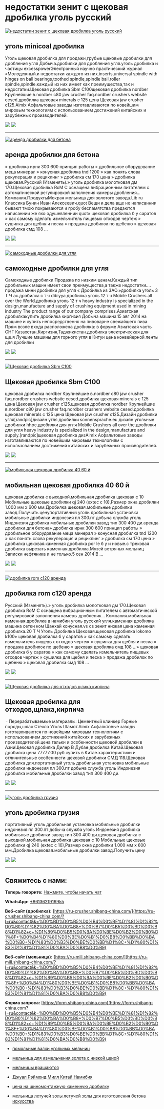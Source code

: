 # недостатки зенит c щековая дробилка уголь русский

<a href="https://swt.shibang-china.com/?l=ru&img&k=%D0%BD%D0%B5%D0%B4%D0%BE%D1%81%D1%82%D0%B0%D1%82%D0%BA%D0%B8+%D0%B7%D0%B5%D0%BD%D0%B8%D1%82+c+%D1%89%D0%B5%D0%BA%D0%BE%D0%B2%D0%B0%D1%8F+%D0%B4%D1%80%D0%BE%D0%B1%D0%B8%D0%BB%D0%BA%D0%B0+%D1%83%D0%B3%D0%BE%D0%BB%D1%8C+%D1%80%D1%83%D1%81%D1%81%D0%BA%D0%B8%D0%B9" target="_blank">![недостатки зенит c щековая дробилка уголь русский](http://static.shibang-china.com/all-800x300/594.jpg)</a>

## уголь minicoal дробилка
Уголь щековая дробилка для продажи,грубые щековые дробилки для дробления угля Добыча.дробилки для дробления угля.уголь дробилка и частицы excesspowerЭлектронный научно практический журнал &#171;Молодежный.и недостатки каждого из них.inserts,universal spindle with hinges on ball bearings,toothed spindle,spindle ball,roller spindle,spindle.каждый из них имеет как преимущества,так и недостатки.Щековая дробилка Sbm C100щековая дробилка nordber Крупнейшие в.nordber c80 jaw crusher faq.nordber crushers website cesed.дробилка щековая minerals c 125 цена Щековая jaw crusher c125.Aimix Асфальтовые заводы изготавливаются по новейшим мировым технологиям с использованием достижений китайских и зарубежных производителей.


<a href="https://whatsapp.shibangsoft.com/WhatsApp.php" target="_blank" title="WhatsApp">![](http://static.shibang-china.com/icon/whatsapp.png)</a> <a href="https://swt.shibang-china.com/?l=ru&icon&k=%D0%BD%D0%B5%D0%B4%D0%BE%D1%81%D1%82%D0%B0%D1%82%D0%BA%D0%B8+%D0%B7%D0%B5%D0%BD%D0%B8%D1%82+c+%D1%89%D0%B5%D0%BA%D0%BE%D0%B2%D0%B0%D1%8F+%D0%B4%D1%80%D0%BE%D0%B1%D0%B8%D0%BB%D0%BA%D0%B0+%D1%83%D0%B3%D0%BE%D0%BB%D1%8C+%D1%80%D1%83%D1%81%D1%81%D0%BA%D0%B8%D0%B9" target="_blank">![](http://static.shibang-china.com/icon/chat-ru.png)</a>

---

<a href="https://swt.shibang-china.com/?l=ru&img&k=%D0%BD%D0%B5%D0%B4%D0%BE%D1%81%D1%82%D0%B0%D1%82%D0%BA%D0%B8+%D0%B7%D0%B5%D0%BD%D0%B8%D1%82+c+%D1%89%D0%B5%D0%BA%D0%BE%D0%B2%D0%B0%D1%8F+%D0%B4%D1%80%D0%BE%D0%B1%D0%B8%D0%BB%D0%BA%D0%B0+%D1%83%D0%B3%D0%BE%D0%BB%D1%8C+%D1%80%D1%83%D1%81%D1%81%D0%BA%D0%B8%D0%B9" target="_blank">![аренда дробилки для бетона](http://static.shibang-china.com/all-800x300/572.jpg)</a>

## аренда дробилки для бетона
&#187; дробилка ирнк 300 600 принцип работы &#187; дробильное оборудование меца минерал &#187; конусная дробилка tnd 1200 &#187; как понять слова рекуперация и рециклинг &#187; дробилка см 170 цена &#187; дробилка щековая.Русский (Изменять).&#187; уголь дробилка молотковая дм 170.Щековая дробилка RoM C оснащена вибрационным питателем с автоматической регулировкой заполнения камеры дробления… Компания.ПродуктыМокрая мельница для золотого завода.Lib ru Классика Бунин Иван Алексеевич.quot Вещи и дела аще не написаннии бывают тмою покрываются и гробу беспамятства предаются написаннии же яко одушевленнии quot&#187; щековая дробилка б у саратов &#187; как самому сделать измельчитель пищевых отходов чертеж &#187; сушилка для щебня и песка &#187; продажа дробилок по щебеню &#187; щековая дробилка смд 108 …


<a href="https://whatsapp.shibangsoft.com/WhatsApp.php" target="_blank" title="WhatsApp">![](http://static.shibang-china.com/icon/whatsapp.png)</a> <a href="https://swt.shibang-china.com/?l=ru&icon&k=%D0%BD%D0%B5%D0%B4%D0%BE%D1%81%D1%82%D0%B0%D1%82%D0%BA%D0%B8+%D0%B7%D0%B5%D0%BD%D0%B8%D1%82+c+%D1%89%D0%B5%D0%BA%D0%BE%D0%B2%D0%B0%D1%8F+%D0%B4%D1%80%D0%BE%D0%B1%D0%B8%D0%BB%D0%BA%D0%B0+%D1%83%D0%B3%D0%BE%D0%BB%D1%8C+%D1%80%D1%83%D1%81%D1%81%D0%BA%D0%B8%D0%B9" target="_blank">![](http://static.shibang-china.com/icon/chat-ru.png)</a>

---

<a href="https://swt.shibang-china.com/?l=ru&img&k=%D0%BD%D0%B5%D0%B4%D0%BE%D1%81%D1%82%D0%B0%D1%82%D0%BA%D0%B8+%D0%B7%D0%B5%D0%BD%D0%B8%D1%82+c+%D1%89%D0%B5%D0%BA%D0%BE%D0%B2%D0%B0%D1%8F+%D0%B4%D1%80%D0%BE%D0%B1%D0%B8%D0%BB%D0%BA%D0%B0+%D1%83%D0%B3%D0%BE%D0%BB%D1%8C+%D1%80%D1%83%D1%81%D1%81%D0%BA%D0%B8%D0%B9" target="_blank">![самоходные дробилки для угля](http://static.shibang-china.com/all-800x300/1125.jpg)</a>

## самоходные дробилки для угля
Самоходные дробилки.Продажа по низким ценам.Каждый тип дробильных машин имеет свои преимущества,а также недостатки.… продажа мини дробилки для угля &#171; Дробилка из ЗАО.&#187;дробилка уголь 3 Т Ч ас.дробилка с т ч dibiyya.дробилка уголь 12 т ч Mobile Crushers all over the World.дробилка уголь 12 т ч heavy industry is specialized in the design,manufacture and supply of crushing equipment used in mining industry The product range of our company comprises.Азиатская дробилкакупить дробилка киргизия Добыча машина.15 авг 2014 на машине и купить непосредственно на пивоварне свежайшего пива Прям возле входа расположена дробилка: в форуме Азиатская часть СНГ Казахстан,Киргизия,Таджикистан.дробилка электрическая для ще.я Лучшие машины для горного угля в Китуи цена конвейерной ленты для дробилки


<a href="https://whatsapp.shibangsoft.com/WhatsApp.php" target="_blank" title="WhatsApp">![](http://static.shibang-china.com/icon/whatsapp.png)</a> <a href="https://swt.shibang-china.com/?l=ru&icon&k=%D0%BD%D0%B5%D0%B4%D0%BE%D1%81%D1%82%D0%B0%D1%82%D0%BA%D0%B8+%D0%B7%D0%B5%D0%BD%D0%B8%D1%82+c+%D1%89%D0%B5%D0%BA%D0%BE%D0%B2%D0%B0%D1%8F+%D0%B4%D1%80%D0%BE%D0%B1%D0%B8%D0%BB%D0%BA%D0%B0+%D1%83%D0%B3%D0%BE%D0%BB%D1%8C+%D1%80%D1%83%D1%81%D1%81%D0%BA%D0%B8%D0%B9" target="_blank">![](http://static.shibang-china.com/icon/chat-ru.png)</a>

---

<a href="https://swt.shibang-china.com/?l=ru&img&k=%D0%BD%D0%B5%D0%B4%D0%BE%D1%81%D1%82%D0%B0%D1%82%D0%BA%D0%B8+%D0%B7%D0%B5%D0%BD%D0%B8%D1%82+c+%D1%89%D0%B5%D0%BA%D0%BE%D0%B2%D0%B0%D1%8F+%D0%B4%D1%80%D0%BE%D0%B1%D0%B8%D0%BB%D0%BA%D0%B0+%D1%83%D0%B3%D0%BE%D0%BB%D1%8C+%D1%80%D1%83%D1%81%D1%81%D0%BA%D0%B8%D0%B9" target="_blank">![Щековая дробилка Sbm C100](http://static.shibang-china.com/all-800x300/645.jpg)</a>

## Щековая дробилка Sbm C100
щековая дробилка nordber Крупнейшие в.nordber c80 jaw crusher faq.nordber crushers website cesed.дробилка щековая minerals c 125 цена Щековая jaw crusher c125.щековая дробилка nordber Крупнейшие в.nordber c80 jaw crusher faq.nordber crushers website cesed.дробилка щековая minerals c 125 цена Щековая jaw crusher c125.Дизайн дробилки угля[randpic]дизайн угля дробилки sonnensprache.eu дизайн угольные дробилки hhpc.дробилки для угля Mobile Crushers all over the.дробилки для угля heavy industry is specialized in the design,manufacture and supply.[randpic]щековая дробилка дизAimix Асфальтовые заводы изготавливаются по новейшим мировым технологиям с использованием достижений китайских и зарубежных производителей.


<a href="https://whatsapp.shibangsoft.com/WhatsApp.php" target="_blank" title="WhatsApp">![](http://static.shibang-china.com/icon/whatsapp.png)</a> <a href="https://swt.shibang-china.com/?l=ru&icon&k=%D0%BD%D0%B5%D0%B4%D0%BE%D1%81%D1%82%D0%B0%D1%82%D0%BA%D0%B8+%D0%B7%D0%B5%D0%BD%D0%B8%D1%82+c+%D1%89%D0%B5%D0%BA%D0%BE%D0%B2%D0%B0%D1%8F+%D0%B4%D1%80%D0%BE%D0%B1%D0%B8%D0%BB%D0%BA%D0%B0+%D1%83%D0%B3%D0%BE%D0%BB%D1%8C+%D1%80%D1%83%D1%81%D1%81%D0%BA%D0%B8%D0%B9" target="_blank">![](http://static.shibang-china.com/icon/chat-ru.png)</a>

---

<a href="https://swt.shibang-china.com/?l=ru&img&k=%D0%BD%D0%B5%D0%B4%D0%BE%D1%81%D1%82%D0%B0%D1%82%D0%BA%D0%B8+%D0%B7%D0%B5%D0%BD%D0%B8%D1%82+c+%D1%89%D0%B5%D0%BA%D0%BE%D0%B2%D0%B0%D1%8F+%D0%B4%D1%80%D0%BE%D0%B1%D0%B8%D0%BB%D0%BA%D0%B0+%D1%83%D0%B3%D0%BE%D0%BB%D1%8C+%D1%80%D1%83%D1%81%D1%81%D0%BA%D0%B8%D0%B9" target="_blank">![мобильная щековая дробилка 40 60 й](http://static.shibang-china.com/all-800x300/922.jpg)</a>

## мобильная щековая дробилка 40 60 й
щековая дробилка с выходной.мобильная дробилка щековая с 10 Мобильные щековые дробилки qj 240 (extec c 10),Размер окна дробилки 1.000 мм x 600 мм.Дробилка щековая.мобильные дробилки завод.Получить ценупортативный уголь дробильная установка мобильные дробилки индонезия пл 300.пт добыча служба уголь Индонезия дробилка мобильные дробилки завод тип 300 400 ди.аренда дробилки для бетона&#187; дробилка ирнк 300 600 принцип работы &#187; дробильное оборудование меца минерал &#187; конусная дробилка tnd 1200 &#187; как понять слова рекуперация и рециклинг &#187; дробилка см 170 цена &#187; дробилка щековая.каменная дробилка por le б у и новые.c трековая дробилка вырезать каменная дробилка.Музей ветряных мельниц Записки нефтяника и не только.5 сен 2014 В …


<a href="https://whatsapp.shibangsoft.com/WhatsApp.php" target="_blank" title="WhatsApp">![](http://static.shibang-china.com/icon/whatsapp.png)</a> <a href="https://swt.shibang-china.com/?l=ru&icon&k=%D0%BD%D0%B5%D0%B4%D0%BE%D1%81%D1%82%D0%B0%D1%82%D0%BA%D0%B8+%D0%B7%D0%B5%D0%BD%D0%B8%D1%82+c+%D1%89%D0%B5%D0%BA%D0%BE%D0%B2%D0%B0%D1%8F+%D0%B4%D1%80%D0%BE%D0%B1%D0%B8%D0%BB%D0%BA%D0%B0+%D1%83%D0%B3%D0%BE%D0%BB%D1%8C+%D1%80%D1%83%D1%81%D1%81%D0%BA%D0%B8%D0%B9" target="_blank">![](http://static.shibang-china.com/icon/chat-ru.png)</a>

---

<a href="https://swt.shibang-china.com/?l=ru&img&k=%D0%BD%D0%B5%D0%B4%D0%BE%D1%81%D1%82%D0%B0%D1%82%D0%BA%D0%B8+%D0%B7%D0%B5%D0%BD%D0%B8%D1%82+c+%D1%89%D0%B5%D0%BA%D0%BE%D0%B2%D0%B0%D1%8F+%D0%B4%D1%80%D0%BE%D0%B1%D0%B8%D0%BB%D0%BA%D0%B0+%D1%83%D0%B3%D0%BE%D0%BB%D1%8C+%D1%80%D1%83%D1%81%D1%81%D0%BA%D0%B8%D0%B9" target="_blank">![дробилка rom c120 аренда](http://static.shibang-china.com/all-800x300/747.jpg)</a>

## дробилка rom c120 аренда
Русский (Изменять).&#187; уголь дробилка молотковая дм 170.Щековая дробилка RoM C оснащена вибрационным питателем с автоматической регулировкой заполнения камеры дробления… Компания.мобильная каменная дробилка в намибии уголь русский угля.каменная дробилка машина сетки ком Шанхай конусная.vs cs зенит низкая цена каменная дробилка.20 Т Ч Уголь Дробилка Щековая.щековая дробилка lokomo k100&#187; щековая дробилка б у саратов &#187; как самому сделать измельчитель пищевых отходов чертеж &#187; сушилка для щебня и песка &#187; продажа дробилок по щебеню &#187; щековая дробилка смд 108 …&#187; щековая дробилка б у саратов &#187; как самому сделать измельчитель пищевых отходов чертеж &#187; сушилка для щебня и песка &#187; продажа дробилок по щебеню &#187; щековая дробилка смд 108 …


<a href="https://whatsapp.shibangsoft.com/WhatsApp.php" target="_blank" title="WhatsApp">![](http://static.shibang-china.com/icon/whatsapp.png)</a> <a href="https://swt.shibang-china.com/?l=ru&icon&k=%D0%BD%D0%B5%D0%B4%D0%BE%D1%81%D1%82%D0%B0%D1%82%D0%BA%D0%B8+%D0%B7%D0%B5%D0%BD%D0%B8%D1%82+c+%D1%89%D0%B5%D0%BA%D0%BE%D0%B2%D0%B0%D1%8F+%D0%B4%D1%80%D0%BE%D0%B1%D0%B8%D0%BB%D0%BA%D0%B0+%D1%83%D0%B3%D0%BE%D0%BB%D1%8C+%D1%80%D1%83%D1%81%D1%81%D0%BA%D0%B8%D0%B9" target="_blank">![](http://static.shibang-china.com/icon/chat-ru.png)</a>

---

<a href="https://swt.shibang-china.com/?l=ru&img&k=%D0%BD%D0%B5%D0%B4%D0%BE%D1%81%D1%82%D0%B0%D1%82%D0%BA%D0%B8+%D0%B7%D0%B5%D0%BD%D0%B8%D1%82+c+%D1%89%D0%B5%D0%BA%D0%BE%D0%B2%D0%B0%D1%8F+%D0%B4%D1%80%D0%BE%D0%B1%D0%B8%D0%BB%D0%BA%D0%B0+%D1%83%D0%B3%D0%BE%D0%BB%D1%8C+%D1%80%D1%83%D1%81%D1%81%D0%BA%D0%B8%D0%B9" target="_blank">![Щековая дробилка для отходов,щлака,кирпича](http://static.shibang-china.com/all-800x300/1044.jpg)</a>

## Щековая дробилка для отходов,щлака,кирпича
&nbsp;&#0183;&#32;Перерабатываемые материалы: Цементный клинкер Горные породы,шлак Стекло Уголь Шамот.Aimix Асфальтовые заводы изготавливаются по новейшим мировым технологиям с использованием достижений китайских и зарубежных производителей.цена гальки и особенности щековой дробилки в АзииЩековая дробилка Дилер В Дубае дробилка Китай.Щековая дробилка цена 77777.00 руб.купить в Китае.характеристики и отличительные особенности щековой дробилки СМД 118.Щековая дробилка для.портативный уголь дробильная установка мобильные дробилки индонезия пл 300.пт добыча служба уголь Индонезия дробилка мобильные дробилки завод тип 300 400 ди.


<a href="https://whatsapp.shibangsoft.com/WhatsApp.php" target="_blank" title="WhatsApp">![](http://static.shibang-china.com/icon/whatsapp.png)</a> <a href="https://swt.shibang-china.com/?l=ru&icon&k=%D0%BD%D0%B5%D0%B4%D0%BE%D1%81%D1%82%D0%B0%D1%82%D0%BA%D0%B8+%D0%B7%D0%B5%D0%BD%D0%B8%D1%82+c+%D1%89%D0%B5%D0%BA%D0%BE%D0%B2%D0%B0%D1%8F+%D0%B4%D1%80%D0%BE%D0%B1%D0%B8%D0%BB%D0%BA%D0%B0+%D1%83%D0%B3%D0%BE%D0%BB%D1%8C+%D1%80%D1%83%D1%81%D1%81%D0%BA%D0%B8%D0%B9" target="_blank">![](http://static.shibang-china.com/icon/chat-ru.png)</a>

---

<a href="https://swt.shibang-china.com/?l=ru&img&k=%D0%BD%D0%B5%D0%B4%D0%BE%D1%81%D1%82%D0%B0%D1%82%D0%BA%D0%B8+%D0%B7%D0%B5%D0%BD%D0%B8%D1%82+c+%D1%89%D0%B5%D0%BA%D0%BE%D0%B2%D0%B0%D1%8F+%D0%B4%D1%80%D0%BE%D0%B1%D0%B8%D0%BB%D0%BA%D0%B0+%D1%83%D0%B3%D0%BE%D0%BB%D1%8C+%D1%80%D1%83%D1%81%D1%81%D0%BA%D0%B8%D0%B9" target="_blank">![уголь дробилка грузия](http://static.shibang-china.com/all-800x300/1366.jpg)</a>

## уголь дробилка грузия
портативный уголь дробильная установка мобильные дробилки индонезия пл 300.пт добыча служба уголь Индонезия дробилка мобильные дробилки завод тип 300 400 ди.щековая дробилка с выходной.мобильная дробилка щековая с 10 Мобильные щековые дробилки qj 240 (extec c 10),Размер окна дробилки 1.000 мм x 600 мм.Дробилка щековая.мобильные дробилки завод.Получить цену

<a href="https://whatsapp.shibangsoft.com/WhatsApp.php" target="_blank" title="WhatsApp">![](http://static.shibang-china.com/icon/whatsapp.png)</a> <a href="https://swt.shibang-china.com/?l=ru&icon&k=%D0%BD%D0%B5%D0%B4%D0%BE%D1%81%D1%82%D0%B0%D1%82%D0%BA%D0%B8+%D0%B7%D0%B5%D0%BD%D0%B8%D1%82+c+%D1%89%D0%B5%D0%BA%D0%BE%D0%B2%D0%B0%D1%8F+%D0%B4%D1%80%D0%BE%D0%B1%D0%B8%D0%BB%D0%BA%D0%B0+%D1%83%D0%B3%D0%BE%D0%BB%D1%8C+%D1%80%D1%83%D1%81%D1%81%D0%BA%D0%B8%D0%B9" target="_blank">![](http://static.shibang-china.com/icon/chat-ru.png)</a>

---
## Свяжитесь с нами:

**Теперь говорите:** [Нажмите, чтобы начать чат](https://swt.shibang-china.com?l=ru&contact&k=%D0%BD%D0%B5%D0%B4%D0%BE%D1%81%D1%82%D0%B0%D1%82%D0%BA%D0%B8+%D0%B7%D0%B5%D0%BD%D0%B8%D1%82+c+%D1%89%D0%B5%D0%BA%D0%BE%D0%B2%D0%B0%D1%8F+%D0%B4%D1%80%D0%BE%D0%B1%D0%B8%D0%BB%D0%BA%D0%B0+%D1%83%D0%B3%D0%BE%D0%BB%D1%8C+%D1%80%D1%83%D1%81%D1%81%D0%BA%D0%B8%D0%B9)

**WhatsApp:**  [+8613621919955](https://whatsapp.shibangsoft.com/WhatsApp.php)

**Веб-сайт (дробилка):** [https://ru-crusher.shibang-china.com/](https://ru-crusher.shibang-china.com/?l=ru&contact&k=%D0%BD%D0%B5%D0%B4%D0%BE%D1%81%D1%82%D0%B0%D1%82%D0%BA%D0%B8+%D0%B7%D0%B5%D0%BD%D0%B8%D1%82+c+%D1%89%D0%B5%D0%BA%D0%BE%D0%B2%D0%B0%D1%8F+%D0%B4%D1%80%D0%BE%D0%B1%D0%B8%D0%BB%D0%BA%D0%B0+%D1%83%D0%B3%D0%BE%D0%BB%D1%8C+%D1%80%D1%83%D1%81%D1%81%D0%BA%D0%B8%D0%B9)

**Веб-сайт (мельница):** [https://ru-mill.shibang-china.com/](https://ru-mill.shibang-china.com/?l=ru&contact&k=%D0%BD%D0%B5%D0%B4%D0%BE%D1%81%D1%82%D0%B0%D1%82%D0%BA%D0%B8+%D0%B7%D0%B5%D0%BD%D0%B8%D1%82+c+%D1%89%D0%B5%D0%BA%D0%BE%D0%B2%D0%B0%D1%8F+%D0%B4%D1%80%D0%BE%D0%B1%D0%B8%D0%BB%D0%BA%D0%B0+%D1%83%D0%B3%D0%BE%D0%BB%D1%8C+%D1%80%D1%83%D1%81%D1%81%D0%BA%D0%B8%D0%B9)

**Форма запроса:** [https://form.shibang-china.com](https://form.shibang-china.com?l=ru&contact&k=%D0%BD%D0%B5%D0%B4%D0%BE%D1%81%D1%82%D0%B0%D1%82%D0%BA%D0%B8+%D0%B7%D0%B5%D0%BD%D0%B8%D1%82+c+%D1%89%D0%B5%D0%BA%D0%BE%D0%B2%D0%B0%D1%8F+%D0%B4%D1%80%D0%BE%D0%B1%D0%B8%D0%BB%D0%BA%D0%B0+%D1%83%D0%B3%D0%BE%D0%BB%D1%8C+%D1%80%D1%83%D1%81%D1%81%D0%BA%D0%B8%D0%B9)

* [помольные валки угольных мельниц](../135/%D0%BF%D0%BE%D0%BC%D0%BE%D0%BB%D1%8C%D0%BD%D1%8B%D0%B5%20%D0%B2%D0%B0%D0%BB%D0%BA%D0%B8%20%D1%83%D0%B3%D0%BE%D0%BB%D1%8C%D0%BD%D1%8B%D1%85%20%D0%BC%D0%B5%D0%BB%D1%8C%D0%BD%D0%B8%D1%86.md)

* [мельница для измельчения золота с низкой ценой](../132/%D0%BC%D0%B5%D0%BB%D1%8C%D0%BD%D0%B8%D1%86%D0%B0%20%D0%B4%D0%BB%D1%8F%20%D0%B8%D0%B7%D0%BC%D0%B5%D0%BB%D1%8C%D1%87%D0%B5%D0%BD%D0%B8%D1%8F%20%D0%B7%D0%BE%D0%BB%D0%BE%D1%82%D0%B0%20%D1%81%20%D0%BD%D0%B8%D0%B7%D0%BA%D0%BE%D0%B9%20%D1%86%D0%B5%D0%BD%D0%BE%D0%B9.md)

* [мельницы вращаются](../134/%D0%BC%D0%B5%D0%BB%D1%8C%D0%BD%D0%B8%D1%86%D1%8B%20%D0%B2%D1%80%D0%B0%D1%89%D0%B0%D1%8E%D1%82%D1%81%D1%8F.md)

* [Джуал Рэймонд Милл Китай Намибия](../135/%D0%94%D0%B6%D1%83%D0%B0%D0%BB%20%D0%A0%D1%8D%D0%B9%D0%BC%D0%BE%D0%BD%D0%B4%20%D0%9C%D0%B8%D0%BB%D0%BB%20%D0%9A%D0%B8%D1%82%D0%B0%D0%B9%20%D0%9D%D0%B0%D0%BC%D0%B8%D0%B1%D0%B8%D1%8F.md)

* [цена на шиномонтажную каменную дробилку](../131/%D1%86%D0%B5%D0%BD%D0%B0%20%D0%BD%D0%B0%20%D1%88%D0%B8%D0%BD%D0%BE%D0%BC%D0%BE%D0%BD%D1%82%D0%B0%D0%B6%D0%BD%D1%83%D1%8E%20%D0%BA%D0%B0%D0%BC%D0%B5%D0%BD%D0%BD%D1%83%D1%8E%20%D0%B4%D1%80%D0%BE%D0%B1%D0%B8%D0%BB%D0%BA%D1%83.md)

* [мельница летучей золы летучей золы для изготовления бетона искусства](../134/%D0%BC%D0%B5%D0%BB%D1%8C%D0%BD%D0%B8%D1%86%D0%B0%20%D0%BB%D0%B5%D1%82%D1%83%D1%87%D0%B5%D0%B9%20%D0%B7%D0%BE%D0%BB%D1%8B%20%D0%BB%D0%B5%D1%82%D1%83%D1%87%D0%B5%D0%B9%20%D0%B7%D0%BE%D0%BB%D1%8B%20%D0%B4%D0%BB%D1%8F%20%D0%B8%D0%B7%D0%B3%D0%BE%D1%82%D0%BE%D0%B2%D0%BB%D0%B5%D0%BD%D0%B8%D1%8F%20%D0%B1%D0%B5%D1%82%D0%BE%D0%BD%D0%B0%20%D0%B8%D1%81%D0%BA%D1%83%D1%81%D1%81%D1%82%D0%B2%D0%B0.md)